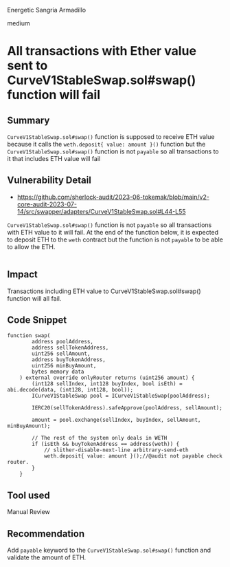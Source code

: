 Energetic Sangria Armadillo

medium

# All transactions with Ether value sent to CurveV1StableSwap.sol#swap() function will fail
## Summary
`CurveV1StableSwap.sol#swap()` function is supposed to receive ETH value because it calls the `weth.deposit{ value: amount }()` function but the `CurveV1StableSwap.sol#swap()` function is not `payable` so all transactions to it that includes ETH value will fail

## Vulnerability Detail
- https://github.com/sherlock-audit/2023-06-tokemak/blob/main/v2-core-audit-2023-07-14/src/swapper/adapters/CurveV1StableSwap.sol#L44-L55

`CurveV1StableSwap.sol#swap()` function is not `payable` so all transactions with ETH value to it will fail. 
At the end of the function below, it is expected to deposit ETH to the `weth` contract but the function is not `payable` to be able to allow the ETH. 
```solidity

```
## Impact
Transactions including ETH value to CurveV1StableSwap.sol#swap() function will all fail.

## Code Snippet
```solidity
function swap(
        address poolAddress,
        address sellTokenAddress,
        uint256 sellAmount,
        address buyTokenAddress,
        uint256 minBuyAmount,
        bytes memory data
    ) external override onlyRouter returns (uint256 amount) {
        (int128 sellIndex, int128 buyIndex, bool isEth) = abi.decode(data, (int128, int128, bool));
        ICurveV1StableSwap pool = ICurveV1StableSwap(poolAddress);

        IERC20(sellTokenAddress).safeApprove(poolAddress, sellAmount);

        amount = pool.exchange(sellIndex, buyIndex, sellAmount, minBuyAmount);

        // The rest of the system only deals in WETH
        if (isEth && buyTokenAddress == address(weth)) {
            // slither-disable-next-line arbitrary-send-eth
            weth.deposit{ value: amount }();//@audit not payable check router.
        }
    }
```

## Tool used
Manual Review

## Recommendation
Add `payable` keyword to the `CurveV1StableSwap.sol#swap()` function and validate the amount of ETH. 